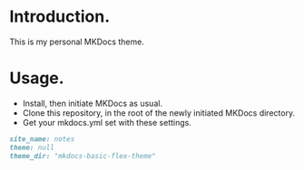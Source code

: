 # Introduction.

This is my personal MKDocs theme.

# Usage.

* Install, then initiate MKDocs as usual.
* Clone this repository, in the root of the newly initiated MKDocs directory.
* Get your mkdocs.yml set with these settings.

```markdown
site_name: notes
theme: null
theme_dir: "mkdocs-basic-flex-theme"
```